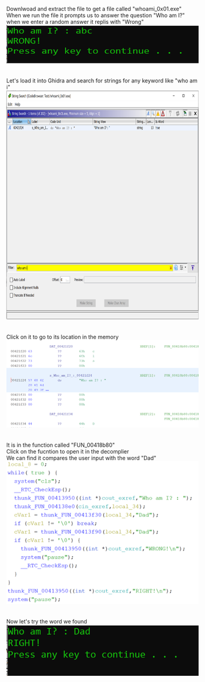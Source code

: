 Downlwoad and extract the file to get a file called "whoami_0x01.exe"  
When we run the file it prompts us to answer the question "Who am I?"  
when we enter a random answer it replis with "Wrong"  
<img src="wrong.png" width="600" height="100">  
<br><br>
Let's load it into Ghidra and search for strings for any keyword like "who am i"  
<img src="search.png" width="600" height="600">  
<br><br>
Click on it to go to its location in the memory  
![fucnction.png](function.png)  
<br><br>
It is in the function called "FUN_00418b80"  
Click on the fucntion to open it in the decomplier  
We can find it compares the user input with the word "Dad"  
![complied.png](compiled.png)  
<br><br>
Now let's try the word we found  
![right.png](right.png)
